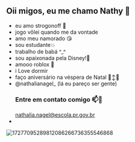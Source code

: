## Oii migos, eu me chamo Nathy 👋 ##
- eu amo strogonoff 🤩
- jogo vôlei quando me da vontade 
- amo meu namorado 😘
- sou estudante💥
- trabalho de babá ^_^
- sou apaixonada pela Disney!💞
- amooo roblox 🫶
- i Love dormir
- faço aniversário na véspera de Natal 🙂‍↕️🫨
- @nathalianagel_ (lá eu pareço ser gente)
  ### Entre em contato comigo 📫🥳
  nathalia.nagel@escola.pr.gov.br
- 
![17277095289812086266736355546868](https://github.com/user-attachments/assets/e09775bc-4563-46b1-83c1-25a7e180d959)

